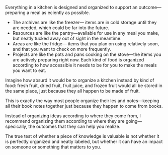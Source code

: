 
Everything in a kitchen is designed and organized to support an outcome— preparing a meal as eciently as possible.

- The archives are like the freezer— items are in cold storage until they are needed, which could be far into the future.
- Resources are like the pantry—available for use in any meal you make, but neatly tucked away out of sight in the meantime.
- Areas are like the fridge— items that you plan on using relatively soon, and that you want to check on more frequently.
- Projects are like the pots and pans cooking on the stove—the items you are actively preparing right now. Each kind of food is organized according to how accessible it needs to be for you to make the meals you want to eat.

Imagine how absurd it would be to organize a kitchen instead by kind of food: fresh fruit, dried fruit, fruit juice, and frozen fruit would all be stored in the same place, just because they all happen to be made of fruit.

This is exactly the way most people organize their les and notes—keeping all their book notes together just because they happen to come from books.

Instead of organizing ideas according to where they come from, I recommend organizing them according to where they are going—specically, the outcomes that they can help you realize.

The true test of whether a piece of knowledge is valuable is not whether it is perfectly organized and neatly labeled, but whether it can have an impact on someone or something that matters to you.